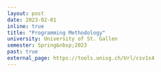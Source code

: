 ```yaml
---
layout: post
date: 2023-02-01
inline: true
title: "Programming Methodology"
university: University of St. Gallen
semester: Spring&nbsp;2023
past: true
external_page: https://tools.unisg.ch/Url/csv1s4
---
```

